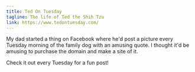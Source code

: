```yaml
---
title: Ted On Tuesday
tagline: The life of Ted the Shih Tzu
link: https://www.tedontuesday.com/
---
```


My dad started a thing on Facebook where he'd post a picture every Tuesday morning of the family dog with an amusing quote. I thought it'd be amusing to purchase the domain and make a site of it.

Check it out every Tuesday for a fun post!
